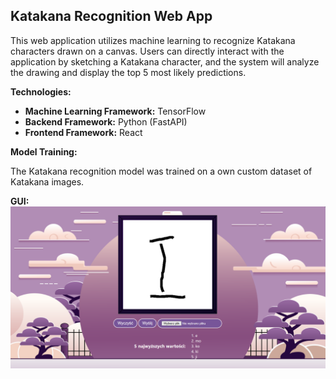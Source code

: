 ## Katakana Recognition Web App

This web application utilizes machine learning to recognize Katakana characters drawn on a canvas. Users can directly interact with the application by sketching a Katakana character, and the system will analyze the drawing and display the top 5 most likely predictions.

**Technologies:**

* **Machine Learning Framework:** TensorFlow
* **Backend Framework:** Python (FastAPI)
* **Frontend Framework:** React

**Model Training:**

The Katakana recognition model was trained on a own custom dataset of Katakana images. 

**GUI:**
<img src="Picture2.PNG" alt="JavaPaint Screenshot">
